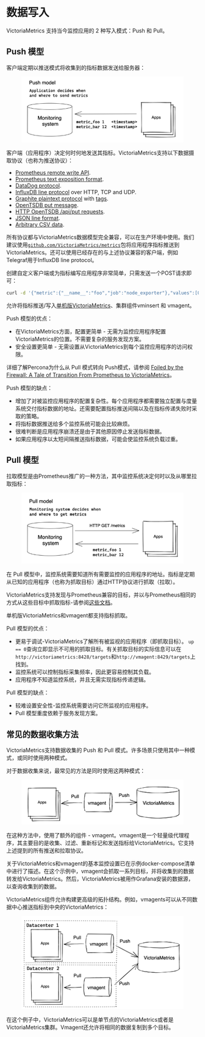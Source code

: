 # 数据写入

VictoriaMetrics 支持当今监控应用的 2 种写入模式：Push 和 Pull。

## Push 模型

客户端定期以推送模式将收集到的指标数据发送给服务器：

<figure><img src="../../.gitbook/assets/image (1).png" alt=""><figcaption></figcaption></figure>

客户端（应用程序）决定何时何地发送其指标。VictoriaMetrics支持以下数据摄取协议（也称为推送协议）：

* [Prometheus remote write API](https://docs.victoriametrics.com/Single-server-VictoriaMetrics.html#prometheus-setup).
* [Prometheus text exposition format](https://docs.victoriametrics.com/Single-server-VictoriaMetrics.html#how-to-import-data-in-prometheus-exposition-format).
* [DataDog protocol](https://docs.victoriametrics.com/Single-server-VictoriaMetrics.html#how-to-send-data-from-datadog-agent).
* [InfluxDB line protocol](https://docs.victoriametrics.com/Single-server-VictoriaMetrics.html#how-to-send-data-from-influxdb-compatible-agents-such-as-telegraf) over HTTP, TCP and UDP.
* [Graphite plaintext protocol](https://docs.victoriametrics.com/Single-server-VictoriaMetrics.html#how-to-send-data-from-graphite-compatible-agents-such-as-statsd) with [tags](https://graphite.readthedocs.io/en/latest/tags.html#carbon).
* [OpenTSDB put message](https://docs.victoriametrics.com/Single-server-VictoriaMetrics.html#sending-data-via-telnet-put-protocol).
* [HTTP OpenTSDB /api/put requests](https://docs.victoriametrics.com/Single-server-VictoriaMetrics.html#sending-opentsdb-data-via-http-apiput-requests).
* [JSON line format](https://docs.victoriametrics.com/Single-server-VictoriaMetrics.html#how-to-import-data-in-json-line-format).
* [Arbitrary CSV data](https://docs.victoriametrics.com/Single-server-VictoriaMetrics.html#how-to-import-csv-data).

所有协议都与VictoriaMetrics数据模型完全兼容，可以在生产环境中使用。我们建议使用[`github.com/VictoriaMetrics/metrics`](https://github.com/VictoriaMetrics/metrics)包将应用程序指标推送到VictoriaMetrics。还可以使用已经存在的与上述协议兼容的客户端，例如Telegraf用于InfluxDB line protocol。

创建自定义客户端或为指标编写应用程序非常简单，只需发送一个POST请求即可：

```sh
curl -d '{"metric":{"__name__":"foo","job":"node_exporter"},"values":[0,1,2],"timestamps":[1549891472010,1549891487724,1549891503438]}' -X POST 'http://localhost:8428/api/v1/import'
```

允许将指标推送/写入[单机版VictoriaMetrics](../dan-ji-ban-ben.md)、集群组件vminsert 和 vmagent。

Push 模型的优点：

* 在VictoriaMetrics方面，配置更简单 - 无需为监控应用程序配置VictoriaMetrics的位置。不需要复杂的服务发现方案。&#x20;
* 安全设置更简单 - 无需设置从VictoriaMetrics到每个监控应用程序的访问权限。&#x20;

详细了解Percona为什么从 Pull 模式转向 Push模式，请参阅 [Foiled by the Firewall: A Tale of Transition From Prometheus to VictoriaMetrics](https://www.percona.com/blog/2020/12/01/foiled-by-the-firewall-a-tale-of-transition-from-prometheus-to-victoriametrics/)。

Push 模型的缺点：

* 增加了对被监控应用程序的配置复杂性。每个应用程序都需要独立配置与度量系统交付指标数据的地址。还需要配置指标推送间隔以及在指标传递失败时采取的策略。&#x20;
* 将指标数据推送给多个监控系统可能会比较麻烦。
* 很难判断是应用程序崩溃还是由于其他原因停止发送指标数据。&#x20;
* 如果应用程序以太短间隔推送指标数据，可能会使监控系统负载过重。

## Pull 模型

拉取模型是由Prometheus推广的一种方法，其中监控系统决定何时以及从哪里拉取指标：

<figure><img src="../../.gitbook/assets/image (2).png" alt=""><figcaption></figcaption></figure>

在 Pull 模型中，监控系统需要知道所有需要监控的应用程序的地址。指标是定期从已知的应用程序（也称为抓取目标）通过HTTP协议进行抓取（拉取）。

VictoriaMetrics支持发现与Prometheus兼容的目标，并以与Prometheus相同的方式从这些目标中抓取指标-请参阅[这些文档](broken-reference)。

单机版VictoriaMetrics和vmagent都支持指标抓取。

Pull 模型的优点：

* 更易于调试-VictoriaMetrics了解所有被监视的应用程序（即抓取目标）。 `up == 0`查询立即显示不可用的抓取目标。有关抓取目标的实际信息可以在`http://victoriametrics:8428/targets`和`http://vmagent:8429/targets`上找到。&#x20;
* 监控系统可以控制指标采集频率，因此更容易控制其负载。&#x20;
* 应用程序不知道监控系统，并且无需实现指标传递逻辑。&#x20;

Pull 模型的缺点：

* 较难设置安全性-监控系统需要访问它所监视的应用程序。&#x20;
* Pull 模型重度依赖于服务发现方案。

## 常见的数据收集方法

VictoriaMetrics支持数据收集的 Push 和 Pull 模式。许多场景只使用其中一种模式，或同时使用两种模式。

对于数据收集来说，最常见的方法是同时使用这两种模式：

<figure><img src="../../.gitbook/assets/image (3).png" alt=""><figcaption></figcaption></figure>

在这种方法中，使用了额外的组件 - vmagent。vmagent是一个轻量级代理程序，其主要目的是收集、过滤、重新标记和发送指标给VictoriaMetrics。它支持上述提到的所有推送和拉取协议。

关于VictoriaMetrics和vmagent的基本监控设置已在示例docker-compose清单中进行了描述。在这个示例中，vmagent会抓取一系列目标，并将收集到的数据转发给VictoriaMetrics。然后，VictoriaMetrics被用作Grafana安装的数据源，以查询收集到的数据。

VictoriaMetrics组件允许构建更高级的拓扑结构。例如，vmagents可以从不同数据中心推送指标到中央的VictoriaMetrics：

<figure><img src="../../.gitbook/assets/image (4).png" alt=""><figcaption></figcaption></figure>

在这个例子中，VictoriaMetrics可以是单节点的VictoriaMetrics或者是VictoriaMetrics集群。Vmagent还允许将相同的数据复制到多个目标。
